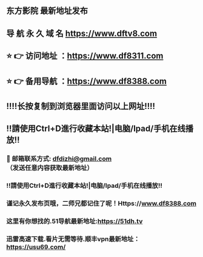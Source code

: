 ## 东方影院 最新地址发布 
## 导 航 永 久 域 名 https://www.dftv8.com
## ⭐️ 👉 访问地址 ：https://www.df8311.com
## ⭐️ 👉 备用导航 ：https://www.df8388.com
## ‼️‼️长按复制到浏览器里面访问以上网址‼️‼️ 
## ‼️請使用Ctrl+D進行收藏本站!|电脑/Ipad/手机在线播放‼️  
### 📧 邮箱联系方式: dfdizhi@gmail.com （发送任意内容获取最新地址）
### ‼️請使用Ctrl+D進行收藏本站!|电脑/Ipad/手机在线播放‼️ 
### 谨记永久发布页哦，二师兄都记住了呢！Https://www.df8388.com
### 这里有你想找的.51导航最新地址:https://51dh.tv
### 迅雷高速下载.看片无需等待.顺丰vpn最新地址：https://usu69.com/
